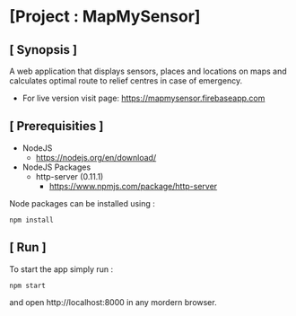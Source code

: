 # [Project : MapMySensor]

## [ Synopsis ]

A web application that displays sensors, places and locations on maps and calculates optimal route to relief centres in case of emergency.

- For live version visit page: https://mapmysensor.firebaseapp.com

## [ Prerequisities ]

- NodeJS
  - https://nodejs.org/en/download/
- NodeJS Packages
  - http-server (0.11.1)
    - https://www.npmjs.com/package/http-server

Node packages can be installed using : 
~~~~
npm install
~~~~

## [ Run ]

To start the app simply run :
~~~~
npm start
~~~~
and open http://localhost:8000 in any mordern browser.